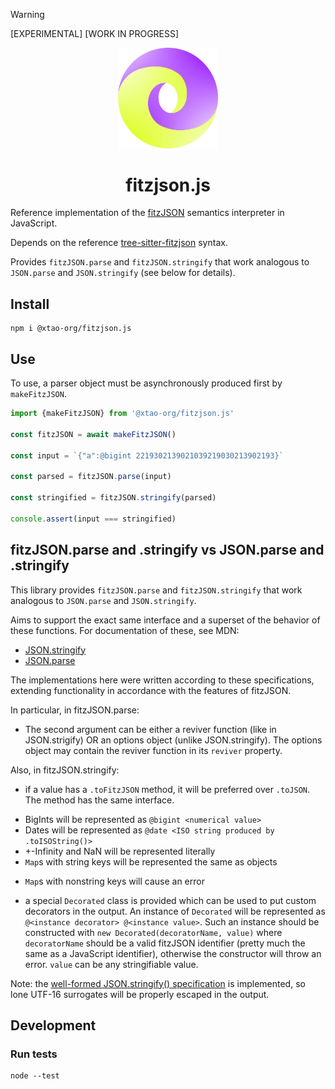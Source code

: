 > [!WARNING]
> [EXPERIMENTAL]
> [WORK IN PROGRESS]

<p align=center>
<img src="https://raw.githubusercontent.com/xtao-org/fitzjson/master/logo2.png" alt="fitzJSON logo" width="160"/>
<h1 align=center>fitzjson.js</h1>
</p>

Reference implementation of the [fitzJSON](https://github.com/xtao-org/fitzjson) semantics interpreter in JavaScript.

Depends on the reference [tree-sitter-fitzjson](https://github.com/xtao-org/tree-sitter-fitzjson) syntax.

Provides `fitzJSON.parse` and `fitzJSON.stringify` that work analogous to `JSON.parse` and `JSON.stringify` (see below for details).

## Install

```
npm i @xtao-org/fitzjson.js
```

## Use

To use, a parser object must be asynchronously produced first by `makeFitzJSON`.

```js
import {makeFitzJSON} from '@xtao-org/fitzjson.js'

const fitzJSON = await makeFitzJSON()

const input = `{"a":@bigint 2219302139021039219030213902193}`

const parsed = fitzJSON.parse(input)

const stringified = fitzJSON.stringify(parsed)

console.assert(input === stringified)
```

## fitzJSON.parse and .stringify vs JSON.parse and .stringify

This library provides `fitzJSON.parse` and `fitzJSON.stringify` that work analogous to `JSON.parse` and `JSON.stringify`.

Aims to support the exact same interface and a superset of the behavior of these functions. For documentation of these, see MDN:

* [JSON.stringify](https://developer.mozilla.org/en-US/docs/Web/JavaScript/Reference/Global_Objects/JSON/stringify)
* [JSON.parse](https://developer.mozilla.org/en-US/docs/Web/JavaScript/Reference/Global_Objects/JSON/parse)

The implementations here were written according to these specifications, extending functionality in accordance with the features of fitzJSON.

In particular, in fitzJSON.parse:

* The second argument can be either a reviver function (like in JSON.strigify) OR an options object (unlike JSON.stringify). The options object may contain the reviver function in its `reviver` property.
<!-- todo: possibly rename opts.mods to opts.decorators -->
<!-- todo: describe the interface of a decorator -->
<!-- Next to that it can contain the mods field which... -->

Also, in fitzJSON.stringify:

* if a value has a `.toFitzJSON` method, it will be preferred over `.toJSON`. The method has the same interface.
<!-- todo: should .toFitzJSON have the same interface or know more? -->
* BigInts will be represented as `@bigint <numerical value>`
* Dates will be represented as `@date <ISO string produced by .toISOString()>`
* +-Infinity and NaN will be represented literally
* `Map`s with string keys will be represented the same as objects
<!-- todo: maybe decorate with @map -->
* `Map`s with nonstring keys will cause an error
<!-- todo: maybe ignore nonstring entries instead of erroring or represent the whole map as {} -->
* a special `Decorated` class is provided which can be used to put custom decorators in the output. An instance of `Decorated` will be represented as `@<instance decorator> @<instance value>`. Such an instance should be constructed with `new Decorated(decoratorName, value)` where `decoratorName` should be a valid fitzJSON identifier (pretty much the same as a JavaScript identifier), otherwise the constructor will throw an error. `value` can be any stringifiable value.
<!-- todo: should identifiers be like JavaScript identifiers or simplified to a-zA-Z0-9$_? -->

Note: the [well-formed JSON.stringify() specification](https://developer.mozilla.org/en-US/docs/Web/JavaScript/Reference/Global_Objects/JSON/stringify#well-formed_json.stringify) is implemented, so lone UTF-16 surrogates will be properly escaped in the output.

## Development

### Run tests

```
node --test
```